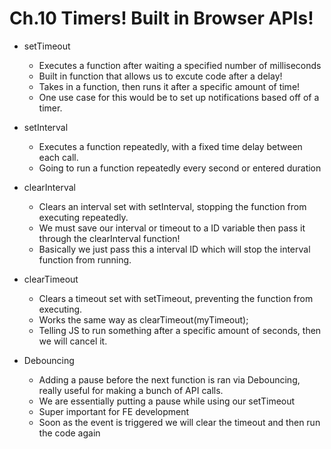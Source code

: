 # Ch.10 Timers! Built in Browser APIs! 

- setTimeout 
    - Executes a function after waiting a specified number of milliseconds
    - Built in function that allows us to excute code after a delay!
    - Takes in a function, then runs it after a specific amount of time!
    - One use case for this would be to set up notifications based off of a timer. 

- setInterval
    - Executes a function repeatedly, with a fixed time delay between each call. 
    - Going to run a function repeatedly every second or entered duration

- clearInterval
    - Clears an interval set with setInterval, stopping the function from executing repeatedly. 
    - We must save our interval or timeout to a ID variable then pass it through the clearInterval function! 
    - Basically we just pass this a interval ID which will stop the interval function from running. 

- clearTimeout
    - Clears a timeout set with setTimeout, preventing the function from executing. 
    - Works the same way as clearTimeout(myTimeout); 
    - Telling JS to run something after a specific amount of seconds, then we will cancel it. 

- Debouncing
    - Adding a pause before the next function is ran via Debouncing, really useful for making a bunch of API calls. 
    - We are essentially putting a pause while using our setTimeout
    - Super important for FE development
    - Soon as the event is triggered we will clear the timeout and then run the code again